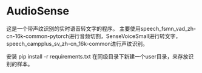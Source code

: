 # AudioSense

这是一个带声纹识别的实时语音转文字的程序。
主要使用speech_fsmn_vad_zh-cn-16k-common-pytorch进行音频切割，SenseVoiceSmall进行转文字，speech_campplus_sv_zh-cn_16k-common进行声纹识别。

安装
pip install -r requirements.txt
在同级目录下新建一个user目录，来存放识别的样本。
